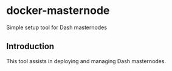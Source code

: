 # docker-masternode

Simple setup tool for Dash masternodes

## Introduction

This tool assists in deploying and managing Dash masternodes.
